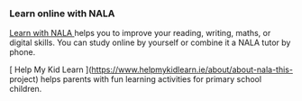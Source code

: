 ###  Learn online with NALA

[ Learn with NALA ](https://www.nala.ie/free-courses/learn-with-nala/) helps
you to improve your reading, writing, maths, or digital skills. You can study
online by yourself or combine it a NALA tutor by phone.

[ Help My Kid Learn ](https://www.helpmykidlearn.ie/about/about-nala-this-
project) helps parents with fun learning activities for primary school
children.
